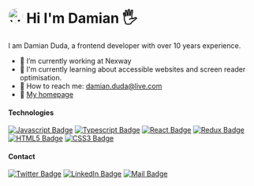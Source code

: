 # <img src="https://avatars.githubusercontent.com/u/1925080?s=96&v=4" style="border-radius: 50%;" width="30px" height="30px" alt="Link" /> Hi I'm Damian :raised_hand_with_fingers_splayed:

I am Damian Duda, a frontend developer with over 10 years experience.

- 🔭 I’m currently working at Nexway
- 🌱 I'm currently learning about accessible websites and screen reader optimisation.
- :e-mail: How to reach me: damian.duda@live.com
- :link: [My homepage](https://balmor.github.io/)

#### Technologies
 [![Javascript Badge](https://img.shields.io/badge/-Javascript-F0DB4F?style=for-the-badge&labelColor=darkslategray&logo=javascript&logoColor=F0DB4F)](#) 
 [![Typescript Badge](https://img.shields.io/badge/-Typescript-007acc?style=for-the-badge&labelColor=darkslategray&logo=typescript&logoColor=007acc)](#) 
 [![React Badge](https://img.shields.io/badge/-React-61DBFB?style=for-the-badge&labelColor=darkslategray&logo=react&logoColor=61DBFB)](#) [![Redux Badge](https://img.shields.io/badge/-Redux-764ABC?style=for-the-badge&labelColor=darkslategray&logo=redux&logoColor=61DBFB)](#) [![HTML5 Badge](https://img.shields.io/badge/HTML5-E34F26?style=for-the-badge&labelColor=darkslategray&logo=html5&logoColor=61DBFB)](#) [![CSS3 Badge](https://img.shields.io/badge/CSS3-1572B6?style=for-the-badge&labelColor=darkslategray&logo=css3&logoColor=61DBFB)](#) 
 
 #### Contact
[![Twitter Badge](https://img.shields.io/badge/-Twitter-1DA1F2?labelColor=white&logo=twitter&logoColor=1DA1F2&link=https://twitter.com/balmor81)](https://twitter.com/balmor81)
[![LinkedIn Badge](https://img.shields.io/badge/-LinkedIn-0A66C2?labelColor=white&logo=LinkedIn&logoColor=0A66C2&link=https://pl.linkedin.com/in/balmor)](https://pl.linkedin.com/in/balmor)
[![Mail Badge](https://img.shields.io/badge/-damian.duda-0078D4?style=flat&labelColor=white&logo=microsoftoutlook&logoColor=0078D4)](mailto:damian.duda@live.com)
